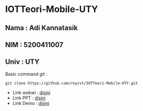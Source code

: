# IOTTeori-Mobile-UTY
## Nama : Adi Kannatasik
## NIM  : 5200411007
## Univ : UTY
Basic command git :
```
git clone https://github.com/reycvt/IOTTeori-Mobile-UTY.git
```
- Link wokwi    : [disini](https://wokwi.com/projects/353063549599426561)
- Link PPT      : [disini](https://wokwi.com/projects/353063549599426561)
- Link Demo     : [disini](https://wokwi.com/projects/353063549599426561)